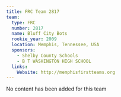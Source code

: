 ```yaml
---
title: FRC Team 2817
team:
  type: FRC
  number: 2817
  name: Bluff City Bots
  rookie_year: 2009
  location: Memphis, Tennessee, USA
  sponsors:
    - Shelby County Schools
    - B T WASHINGTON HIGH SCHOOL
  links:
    Website: http://memphisfirstteams.org
---
```

No content has been added for this team
